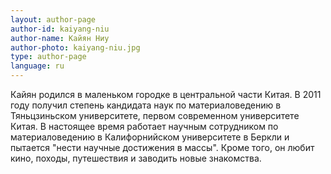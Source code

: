 ```yaml
---
layout: author-page
author-id: kaiyang-niu
author-name: Кайян Ниу
author-photo: kaiyang-niu.jpg
type: author-page
language: ru
---
```

Кайян родился в маленьком городке в центральной части Китая. В 2011 году получил степень кандидата наук по материаловедению в Тяньцзиньском университете, первом современном университете Китая. В настоящее время работает научным сотрудником по материаловедению в Калифорнийском университете в Беркли и пытается "нести научные достижения в массы". Кроме того, он любит кино, походы, путешествия и заводить новые знакомства.